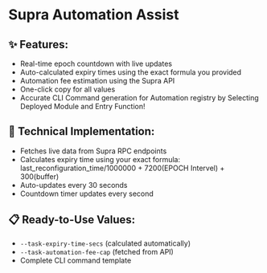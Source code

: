 # Supra Automation Assist

## ✨ Features:

- Real-time epoch countdown with live updates
- Auto-calculated expiry times using the exact formula you provided
- Automation fee estimation using the Supra API
- One-click copy for all values
- Accurate CLI Command generation for Automation registry by Selecting Deployed Module and Entry Function!

## 🚀 Technical Implementation:

- Fetches live data from Supra RPC endpoints
- Calculates expiry time using your exact formula: last_reconfiguration_time/1000000 + 7200(EPOCH Intervel) + 300(buffer)
- Auto-updates every 30 seconds
- Countdown timer updates every second

## 📋 Ready-to-Use Values:

- `--task-expiry-time-secs` (calculated automatically)
- `--task-automation-fee-cap` (fetched from API)
- Complete CLI command template